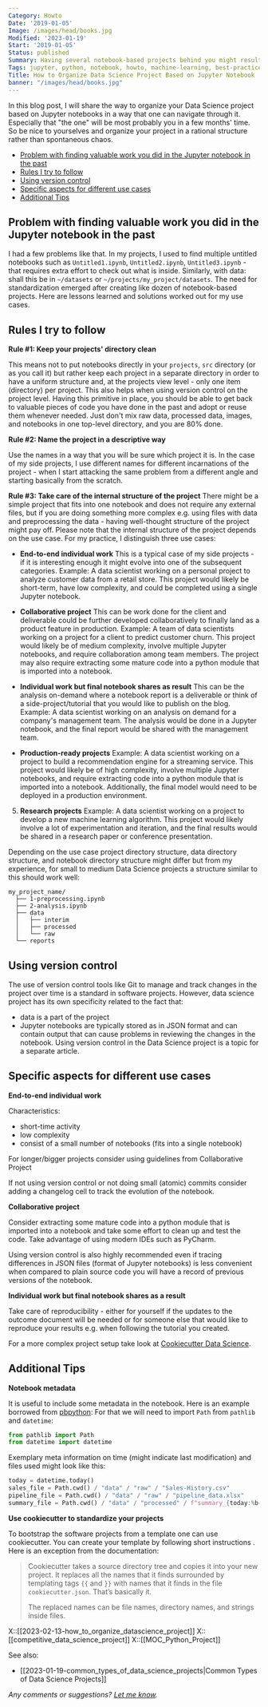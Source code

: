 ```yaml
---
Category: Howto
Date: '2019-01-05'
Image: /images/head/books.jpg
Modified: '2023-01-19'
Start: '2019-01-05'
Status: published
Summary: Having several notebook-based projects behind you might result in a mess in the projects directory. Organize your Data Science project based on Jupyter notebooks in a way that one can navigate through it. Especially that "the one" will be most probably you in a few months time. To achieve that, keep your projects directory clean, name the project in a descriptive way and take care of the internal structure of the project.
Tags: jupyter, python, notebook, howto, machine-learning, best-practices, project-management, data-science
Title: How to Organize Data Science Project Based on Jupyter Notebook
banner: "/images/head/books.jpg"
---
```


In this blog post, I will share the way to organize your Data Science project based on Jupyter notebooks in a way that one can navigate through it. Especially that "the one" will be most probably you in a few months' time. So be nice to yourselves and organize your project in a rational structure rather than spontaneous chaos.

<!-- MarkdownTOC autolink="true" autoanchor="true" -->

- [Problem with finding valuable work you did in the Jupyter notebook in the past](#problem-with-finding-valuable-work-you-did-in-the-jupyter-notebook-in-the-past)
- [Rules I try to follow](#rules-i-try-to-follow)
- [Using version control](#using-version-control)
- [Specific aspects for different use cases](#specific-aspects-for-different-use-cases)
- [Additional Tips](#additional-tips)

<!-- /MarkdownTOC -->

<a id="problem-with-finding-valuable-work-you-did-in-the-jupyter-notebook-in-the-past"></a>

## Problem with finding valuable work you did in the Jupyter notebook in the past

I had a few problems like that. In my projects, I used to find multiple untitled notebooks such as `Untitled1.ipynb`, `Untitled2.ipynb`, `Untitled3.ipynb` - that requires extra effort to check out what is inside. Similarly, with data: shall this be in `~/datasets` or `~/projects/my_project/datasets`. The need for standardization emerged after creating like dozen of notebook-based projects. Here are lessons learned and solutions worked out for my use cases.

<a id="rules-i-try-to-follow"></a>

## Rules I try to follow

**Rule #1: Keep your projects' directory clean**

This means not to put notebooks directly in your `projects`, `src` directory (or as you call it) but rather keep each project in a separate directory in order to have a uniform structure and, at the projects view level - only one item (directory) per project. This also helps when using version control on the project level.
Having this primitive in place, you should be able to get back to valuable pieces of code you have done in the past and adopt or reuse them whenever needed. Just don't mix raw data, processed data, images, and notebooks in one top-level directory, and you are 80% done.

**Rule #2: Name the project in a descriptive way**

Use the names in a way that you will be sure which project it is. In the case of my side projects, I use different names for different incarnations of the project - when I start attacking the same problem from a different angle and starting basically from the scratch.

**Rule #3: Take care of the internal structure of the project**
There might be a simple project that fits into one notebook and does not require any external files, but if you are doing something more complex e.g. using files with data and preprocessing the data - having well-thought structure of the project might pay off. Please note that the internal structure of the project depends on the use case. For my practice, I distinguish three use cases:

- **End-to-end individual work**
This is a typical case of my side projects - if it is interesting enough it might evolve into one of the subsequent categories.
Example: A data scientist working on a personal project to analyze customer data from a retail store. This project would likely be short-term, have low complexity, and could be completed using a single Jupyter notebook.

- **Collaborative project**
This can be work done for the client and deliverable could be further developed collaboratively to finally land as a product feature in production.
Example: A team of data scientists working on a project for a client to predict customer churn. This project would likely be of medium complexity, involve multiple Jupyter notebooks, and require collaboration among team members. The project may also require extracting some mature code into a python module that is imported into a notebook.

- **Individual work but final notebook shares as result**
This can be the analysis on-demand where a notebook report is a deliverable or think of a side-project/tutorial that you would like to publish on the blog.
Example: A data scientist working on an analysis on demand for a company's management team. The analysis would be done in a Jupyter notebook, and the final report would be shared with the management team.

- **Production-ready projects**
Example: A data scientist working on a project to build a recommendation engine for a streaming service. This project would likely be of high complexity, involve multiple Jupyter notebooks, and require extracting code into a python module that is imported into a notebook. Additionally, the final model would need to be deployed in a production environment.

5. **Research projects**
Example: A data scientist working on a project to develop a new machine learning algorithm. This project would likely involve a lot of experimentation and iteration, and the final results would be shared in a research paper or conference presentation.

Depending on the use case project directory structure, data directory structure, and notebook directory structure might differ but from my experience, for small to medium Data Science projects a structure similar to this should work well:

```text
my_project_name/
  ├── 1-preprocessing.ipynb
  ├── 2-analysis.ipynb
  ├── data
  │   ├── interim
  │   ├── processed
  │   └── raw
  └── reports
```

<a id="using-version-control"></a>

## Using version control

The use of version control tools like Git to manage and track changes in the project over time is a standard in software projects. However, data science project has its own specificity related to the fact that:

- data is a part of the project
- Jupyter notebooks are typically stored as in JSON format and can contain output that can cause problems in reviewing the changes in the notebook.
Using version control in the Data Science project is a topic for a separate article.

<a id="specific-aspects-for-different-use-cases"></a>

## Specific aspects for different use cases

**End-to-end individual work**

Characteristics:

- short-time activity
- low complexity
- consist of a small number of notebooks (fits into a single notebook)

For longer/bigger projects consider using guidelines from Collaborative Project

If not using version control or not doing small (atomic) commits consider adding a changelog cell to track the evolution of the notebook.

**Collaborative project**

Consider extracting some mature code into a python module that is imported into a notebook and take some effort to clean up and test the code. Take advantage of using modern IDEs such as PyCharm.

Using version control is also highly recommended even if tracing differences in JSON files (format of Jupyter notebooks) is less convenient when compared to plain source code you will have a record of previous versions of the notebook.

**Individual work but final notebook shares as a result**

Take care of reproducibility - either for yourself if the updates to the outcome document will be needed or for someone else that would like to reproduce your results e.g. when following the tutorial you created.

For a more complex project setup take look at [Cookiecutter Data Science](https://drivendata.github.io/cookiecutter-data-science).

<a id="additional-tips"></a>

## Additional Tips

**Notebook metadata**

It is useful to include some metadata in the notebook. Here is an example borrowed from [pbpython](http://pbpython.com/notebook-process.html):
For that we will need to import `Path` from `pathlib` and `datetime`:

```python
from pathlib import Path
from datetime import datetime
```

Exemplary meta information on time (might indicate last modification) and files used might look like this:

```python
today = datetime.today()
sales_file = Path.cwd() / "data" / "raw" / "Sales-History.csv"
pipeline_file = Path.cwd() / "data" / "raw" / "pipeline_data.xlsx"
summary_file = Path.cwd() / "data" / "processed" / f"summary_{today:%b-%d-%Y}.pkl"
```

**Use cookiecutter to standardize your projects**

To bootstrap the software projects from a template one can use cookiecutter. You can create your template by following short instructions [](). Here is an exception from the documentation:

> Cookiecutter takes a source directory tree and copies it into your new project. It replaces all the names that it finds surrounded by templating tags `{{` and `}}` with names that it finds in the file `cookiecutter.json`. That’s basically it.
>
> The replaced names can be file names, directory names, and strings inside files.

X::[[2023-02-13-how_to_organize_datascience_project]]
X::[[competitive_data_science_project]]
X::[[MOC_Python_Project]]

See also:

- [[2023-01-19-common_types_of_data_science_projects|Common Types of Data Science Projects]]

*Any comments or suggestions? [Let me know](mailto:ksafjan@gmail.com?subject=Blog+post).*
